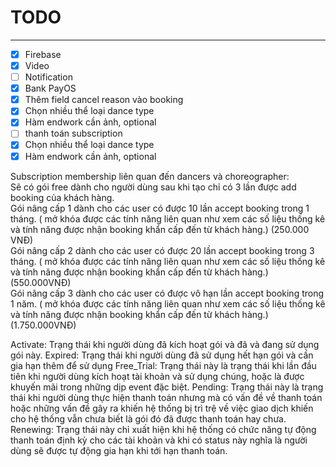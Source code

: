 # TODO

---

- [x] Firebase
- [x] Video
- [ ] Notification
- [x] Bank PayOS
- [x] Thêm field cancel reason vào booking
- [x] Chọn nhiều thể loại dance type
- [x] Hàm endwork cần ảnh, optional
- [ ] thanh toán subscription
- [x] Chọn nhiều thể loại dance type
- [x] Hàm endwork cần ảnh, optional

Subscription membership liên quan đến dancers và choreographer:
<br/>
Sẽ có gói free dành cho người dùng sau khi tạo chỉ có 3 lần được add booking của khách hàng.
<br/>
Gói nâng cấp 1 dành cho các user có được 10 lần accept booking trong 1 tháng. ( mở khóa được các tính năng liên quan như
xem các số liệu thống kê và tính năng được nhận booking khẩn cấp đến từ khách hàng.) (250.000 VNĐ)
<br/>
Gói nâng cấp 2 dành cho các user có được 20 lần accept booking trong 3 tháng. ( mở khóa được các tính năng liên quan như
xem các số liệu thống kê và tính năng được nhận booking khẩn cấp đến từ khách hàng.) (550.000VNĐ)
<br/>
Gói nâng cấp 3 dành cho các user có được vô hạn lần accept booking trong 1 năm. ( mở khóa được các tính năng liên quan
như xem các số liệu thống kê và tính năng được nhận booking khẩn cấp đến từ khách hàng.) (1.750.000VNĐ)



Activate: Trạng thái khi người dùng đã kích hoạt gói và đã và đang sử dụng gói này.
Expired: Trạng thái khi người dùng đã sử dụng hết hạn gói và cần gia hạn thêm để sử dụng
Free_Trial: Trạng thái này là trạng thái khi lần đầu tiên khi người dùng kích hoạt tài khoản và sử dụng chúng, hoặc là được khuyến mãi trong những dịp event đặc biệt.
Pending: Trạng thái này là trạng thái khi người dùng thực hiện thanh toán nhưng mà có vấn đề về thanh toán hoặc những vấn đề gây ra khiến hệ thống bị trì trệ về việc giao dịch khiến cho hệ thống vẫn chưa biết là gói đó đã được thanh toán hay chưa.
Renewing: Trạng thái này chỉ xuất hiện khi hệ thống có chức năng tự động thanh toán định kỳ cho các tài khoản và khi có status này nghĩa là người dùng sẽ được tự động gia hạn khi tới hạn thanh toán. 
